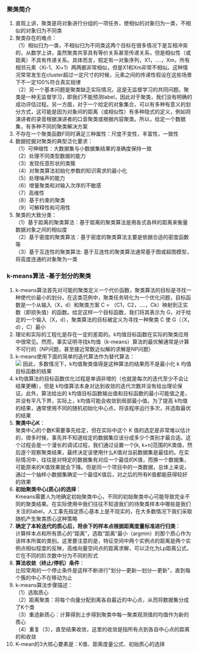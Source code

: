 ### 聚类简介
1. 直观上讲，聚类是将对象进行分组的一项任务，使相似的对象归为一类，不相似的对象归为不同类
2. 聚类存在的难点：  
（1）相似归为一类，不相似归为不同类这两个目标在很多情况下是互相冲突的，从数学上讲，虽然聚类共享具有等价关系甚至传递关系，但是相似性（或距离）不具有传递关系。具体而言，假定有一对象序列，X1，....，Xm，所有相邻元素（Xi-1、Xi+1）两两都非常相似，但是X1和Xm非常不相似。这种情况常常发生在cluster超过一定尺寸的时候，元素之间的传递性假设在这些场景下不一定100%符合真实规律  
（2）另一个基本问题是聚类缺乏实际情况，这是无监督学习的共同问题。聚类是一种无监督学习，即我们不能预测label，因此对于聚类，我们没有明确的成功评估过程。另一方面，对于一个给定的对象集合，可以有多种有意义的划分方式，这可能是因为对象间的距离（或相似性）有多种隐式的定义，例如将演讲者的录音根据演讲者的口音聚类或根据内容聚类。所以，给定一个数据集，有多种不同的聚类解决方案
3. 不存在一个聚类函数F同时满足三种属性：尺度不变性，丰富性，一致性
4. 数据挖掘对聚类的典型泛化要求：  
（1）可伸缩性：大数据集与小数据集结果的准确度保持一致  
（2）处理不同类型数据的能力  
（3）发现任意形状的类簇  
（4）对聚类算法初始化参数的知识需求的最小化  
（5）处理噪声的能力  
（6）增量聚类和对输入次序的不敏感  
（7）高维性  
（8）基于约束的聚类  
（9）可解释性和可用性
5. 聚类的大致分类：  
（1）基于距离的聚类算法：基于距离的聚类算法是用各式各样的距离来衡量数据对象之间的相似度  
（2）基于密度的聚类算法：基于密度的聚类算法主要是依据合适的密度函数等  
（3）基于互连性的聚类算法: 基于互连性的聚类算法通常基于图或超图模型，将高度连通的对象聚为一类

### k-means算法 -基于划分的聚类
1. k-means算法首先对可能的聚类定义一个代价函数，聚类算法的目标是寻找一种使代价最小的划分。在这类范例中，聚类任务转化为一个优化问题，目标函数是一个从输入（X，d）和聚类方案 C = （C1，C2，....，Ck）映射到正实数（即损失值）的函数。给定这样一个目标函数，我们将其表示为 G，对于给定的一个输入（X，d），聚类算法的目标被定义为寻找一种聚类 C 使 G（（X，d），C）最小
2. 理论和实际的工程化是存在一定的差距的。k均值目标函数在实际的聚类应用中很常见。然而，事实证明寻找k均值（k-means）算法的最优解通常是计算不可行的（NP问题，甚至接近常数近似解的求解是NP问题）
3. k-means使用下面的简单的迭代算法作为替代算法：  
![](https://images2018.cnblogs.com/blog/532548/201807/532548-20180721161353813-1397832230.png)
因此，多数情况下，k均值聚类值得是这种算法的结果而不是最小化 k 均值目标函数的结果
4. k均值算法的目标函数优化过程是单调非增的（也就是每次的迭代至少不会让结果更糟），但是 k均值算法本身对达到收敛的迭代次数并没有给出理论保证。此外，算法给出的 k均值目标函数输出值和目标函数的最小可能值之差，并没有平凡下界，实际上，k均值可能会收敛到局部最小值。为了提高 k均值的结果，通常使用不同的随机初始化中心点，将该程序运行多次，并选取最优的结果
5. **聚类中心K**：  
聚类中心的个数K需要事先给定，但在实际中这个 K 值的选定是非常难以估计的，很多时候，事先并不知道给定的数据集应该分成多少个类别才最合适。这个过程会是一个漫长的调试过程，我们通过设置一个[k, k+n]范围的K类值，然后逐个观察聚类结果，最终决定该使用什么K值对当前数据集是最佳的。在实际情况中，往往是对特定的数据集有对应一个最佳的K值，而换一个数据集，可能原来的K值效果就会下降。但是同一个项目中的一类数据，总体上来说，通过一个抽样小数据集确定一个最佳K值后，对之后的所有K值都能获得较好的效果
6. **初始聚类中心(质心)的选择**：  
Kmeans需要人为地确定初始聚类中心，不同的初始聚类中心可能导致完全不同的聚类结果。在实际使用中我们往往不知道我们的待聚类样本中哪些是我们关注的label，人工事先指定质心基本上是不现实的，在大多数情况下我们采取随机产生聚类质心这种策略
7. **确定了本轮迭代的质心后，将余下的样本点根据距离度量标准进行归类**：  
计算样本点和所有质心的“距离”，选取“距离”最小（argmin）的那个质心作为该样本所属的类别。这里要注意的是，特征空间中两个实例点的距离是两个实例点相似程度的反映，高维向量空间点的距离求解，可以泛化为Lp距离公式，它在不同的阶次数中分为不同的形式
8. **算法收敛（终止/停机）条件**：  
比较常用的一个停止条件是这样不断进行"划分—更新—划分—更新"，直到每个簇的中心不在移动为止
9. k-means算法步骤描述：  
（1）选取质心  
（2）距离聚类：将每个向量分配到离各自最近的中心点，从而将数据集分成了K个类  
（3）重选新质心：计算得到上步得到聚类中每一聚类观测值的均值作为新的质心  
（4）重复（3），直至结果收敛，这里的收敛是指所有点到各自中心点的距离的和收敛
10. K-mean的3大核心要素是：K值、距离度量公式、初始质心的选择